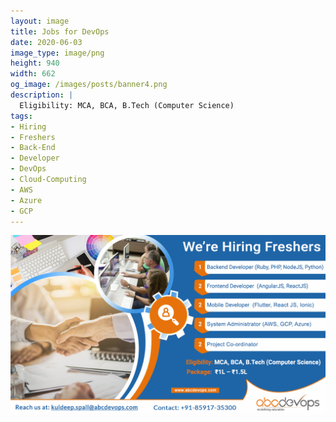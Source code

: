 ```yaml
---
layout: image
title: Jobs for DevOps 
date: 2020-06-03
image_type: image/png
height: 940
width: 662
og_image: /images/posts/banner4.png
description: |
  Eligibility: MCA, BCA, B.Tech (Computer Science)
tags:
- Hiring
- Freshers
- Back-End
- Developer
- DevOps
- Cloud-Computing
- AWS
- Azure
- GCP
---
```



<!--more-->
![We are hiring Freshers](/images/posts/banner4.png)
